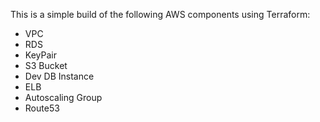 This is a simple build of the following AWS components using Terraform:

- VPC
- RDS
- KeyPair
- S3 Bucket
- Dev DB Instance
- ELB
- Autoscaling Group
- Route53  
